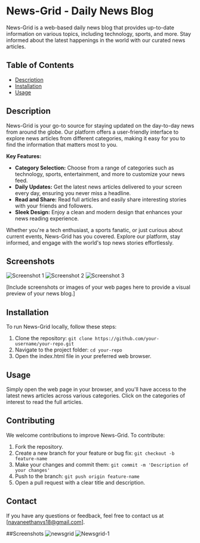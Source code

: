 # News-Grid - Daily News Blog

News-Grid is a web-based daily news blog that provides up-to-date information on various topics, including technology, sports, and more. Stay informed about the latest happenings in the world with our curated news articles.

## Table of Contents

- [Description](#description)
- [Installation](#installation)
- [Usage](#usage)


## Description

News-Grid is your go-to source for staying updated on the day-to-day news from around the globe. Our platform offers a user-friendly interface to explore news articles from different categories, making it easy for you to find the information that matters most to you.

**Key Features:**

- **Category Selection:** Choose from a range of categories such as technology, sports, entertainment, and more to customize your news feed.
- **Daily Updates:** Get the latest news articles delivered to your screen every day, ensuring you never miss a headline.
- **Read and Share:** Read full articles and easily share interesting stories with your friends and followers.
- **Sleek Design:** Enjoy a clean and modern design that enhances your news reading experience.

Whether you're a tech enthusiast, a sports fanatic, or just curious about current events, News-Grid has you covered. Explore our platform, stay informed, and engage with the world's top news stories effortlessly.

## Screenshots

![Screenshot 1](link-to-screenshot-1.png)
![Screenshot 2](link-to-screenshot-2.png)
![Screenshot 3](link-to-screenshot-3.png)

[Include screenshots or images of your web pages here to provide a visual preview of your news blog.]

## Installation

To run News-Grid locally, follow these steps:

1. Clone the repository: `git clone https://github.com/your-username/your-repo.git`
2. Navigate to the project folder: `cd your-repo`
3. Open the index.html file in your preferred web browser.

## Usage

Simply open the web page in your browser, and you'll have access to the latest news articles across various categories. Click on the categories of interest to read the full articles.

## Contributing

We welcome contributions to improve News-Grid. To contribute:

1. Fork the repository.
2. Create a new branch for your feature or bug fix: `git checkout -b feature-name`
3. Make your changes and commit them: `git commit -m 'Description of your changes'`
4. Push to the branch: `git push origin feature-name`
5. Open a pull request with a clear title and description.


## Contact

If you have any questions or feedback, feel free to contact us at [navaneethanvs18@gmail.com].

##Screenshots
![newsgrid](https://github.com/navanee1609/newsgrid/assets/120004894/99811095-4872-496a-94d4-bbaed1eed49e)
![Newsgrid-1](https://github.com/navanee1609/newsgrid/assets/120004894/dd299367-f8f4-42d9-b0ca-64a279ddb800)




